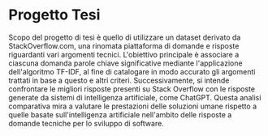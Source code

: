 # Progetto Tesi
Scopo del progetto di tesi è quello di utilizzare un dataset derivato da StackOverflow.com, una rinomata piattaforma di domande e risposte riguardanti vari argomenti tecnici. L'obiettivo principale è associare a ciascuna domanda parole chiave significative mediante l'applicazione dell'algoritmo TF-IDF, al fine di catalogare in modo accurato gli argomenti trattati in base a questo e altri criteri. Successivamente, si intende confrontare le migliori risposte presenti su Stack Overflow con le risposte generate da sistemi di intelligenza artificiale, come ChatGPT. Questa analisi comparativa mira a valutare le prestazioni delle soluzioni umane rispetto a quelle basate sull'intelligenza artificiale nell'ambito delle risposte a domande tecniche per lo sviluppo di software.
